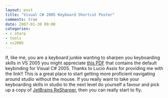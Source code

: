 ```yaml
---
layout: post
title: "Visual C# 2005 Keyboard Shortcut Poster"
comments: true
date: 2007-01-30 09:00
categories:
- c sharp
- tools
- vs2005
---
```


If, like me, you are a keyboard junkie wanting to sharpen you keyboarding skills in VS 2005 you might appreciate [this PDF](http://www.microsoft.com/downloads/details.aspx?FamilyID=c15d210d-a926-46a8-a586-31f8a2e576fe&DisplayLang=en) that contains the default keybinding for Visual C# 2005. Thanks to Lucio Assis for providing me with the link!! 
This is a great place to start getting more proficient navigating around studio without the mouse. If you really want to take your keyboarding skills in studio to the next level do yourself a favour and pick up a copy of [JetBrains ReSharper](http://www.jetbrains.com/Resharper), then you can really start to fly.




